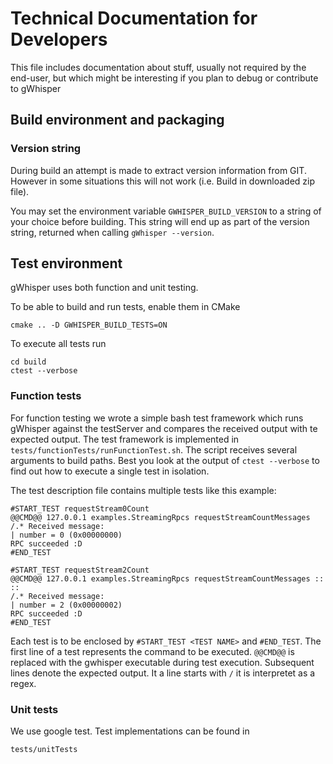 # Technical Documentation for Developers
This file includes documentation about stuff, usually not required by the end-user, but which might be interesting if you plan to debug or contribute to gWhisper

## Build environment and packaging
### Version string
During build an attempt is made to extract version information from GIT.
However in some situations this will not work (i.e. Build in downloaded zip file).

You may set the environment variable `GWHISPER_BUILD_VERSION` to a string of your choice before building.
This string will end up as part of the version string, returned when calling `gWhisper --version`.


## Test environment
gWhisper uses both function and unit testing. 

To be able to build and run tests, enable them in CMake

    cmake .. -D GWHISPER_BUILD_TESTS=ON

To execute all tests run

    cd build
    ctest --verbose


### Function tests
For function testing we wrote a simple bash test framework which runs gWhisper against the testServer and compares the received output with te expected output. 
The test framework is implemented in `tests/functionTests/runFunctionTest.sh`. 
The script receives several arguments to build paths. Best you look at the output
of `ctest --verbose` to find out how to execute a single test in isolation.

The test description file contains multiple tests like this example:

    #START_TEST requestStream0Count
    @@CMD@@ 127.0.0.1 examples.StreamingRpcs requestStreamCountMessages
    /.* Received message:
    | number = 0 (0x00000000)
    RPC succeeded :D
    #END_TEST

    #START_TEST requestStream2Count
    @@CMD@@ 127.0.0.1 examples.StreamingRpcs requestStreamCountMessages :: ::
    /.* Received message:
    | number = 2 (0x00000002)
    RPC succeeded :D
    #END_TEST

Each test is to be enclosed by `#START_TEST <TEST NAME>` and `#END_TEST`. 
The first line of a test represents the command to be executed. `@@CMD@@` is replaced with the gwhisper executable during test execution. 
Subsequent lines denote the expected output. It a line starts with `/` it is interpretet as a regex.

### Unit tests
We use google test. Test implementations can be found in

    tests/unitTests
